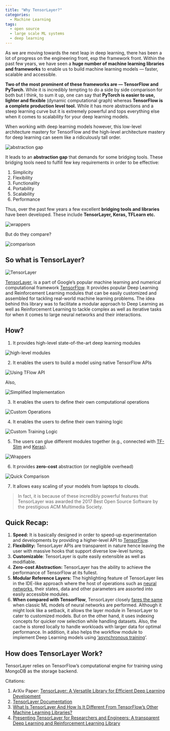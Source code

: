 ```yaml
---
title: "Why TensorLayer?"
categories:
  - Machine Learning
tags:
  - open source
  - large scale ML systems
  - deep learning
---
```

As we are moving towards the next leap in deep learning, there has been a lot of progress on the engineering front, esp the framework front. Within the past few years, we have seen a **huge number of machine learning libraries and frameworks** to enable us to build machine learning models — faster, scalable and accessible.

**Two of the most prominent of these frameworks are — TensorFlow and PyTorch**. While it is incredibly tempting to do a side by side comparison for both but I think, to sum it up, one can say that **PyTorch is easier to use, lighter and flexible** (dynamic computational graph) whereas **TensorFlow is a complete production level tool.** While it has more abstractions and a steep learning curve but it is extremely powerful and tops everything else when it comes to scalability for your deep learning models.

When working with deep learning models however, this low-level architecture mastery for TensorFlow and the high-level architecture mastery for deep learning can seem like a ridiculously tall order.

![abstraction gap](images/why-tensorlayer/1.png)

It leads to an **abstraction gap** that demands for some bridging tools. These bridging tools need to fulfill few key requirements in order to be
effective:

1. Simplicity
2. Flexibility
3. Functionality
4. Portability
5. Scalability
6. Performance

Thus, over the past few years a few excellent **bridging tools and libraries** have been developed. These include **TensorLayer, Keras, TFLearn etc.**

![wrappers](images/why-tensorlayer/2.png)

But do they compare?

![comparison](images/why-tensorlayer/3.png)


## So what is TensorLayer?

![TensorLayer](images/why-tensorlayer/4.png)

[TensorLayer](https://tensorlayer.readthedocs.io/en/latest/), is a part of Google’s popular machine learning and numerical computational framework [TensorFlow](https://www.tensorflow.org/). It provides popular Deep Learning and Reinforcement Learning modules
that can be easily customized and assembled for tackling real-world machine learning problems. The idea behind this library was to facilitate a modular approach to Deep Learning as well as Reinforcement Learning to tackle complex as well as iterative tasks for when it comes to large neural networks and their interactions.

## How?

1. It provides high-level state-of-the-art deep learning modules

![high-level modules](images/why-tensorlayer/5.png)

2. It enables the users to build a model using native TensorFlow APIs

![Using TFlow API](images/why-tensorlayer/6.png)

Also,

![Simplified Implementation](images/why-tensorlayer/7.png)

3. It enables the users to define their own computational operations

![Custom Operations](images/why-tensorlayer/8.png)


4. It enables the users to define their own training logic

![Custom Training Logic](images/why-tensorlayer/9.png)

5. The users can glue different modules together (e.g., connected with [TF-Slim](http://tensorlayer.readthedocs.io/en/latest/modules/layers.html#connect-tf-slim) and [Keras](http://tensorlayer.readthedocs.io/en/latest/modules/layers.html#connect-keras)).

![Wrappers](/assets/post-images/why-tensorlayer/1.png)

6. It provides **zero-cost** abstraction (or negligible overhead)

![Quick Comparison](images/why-tensorlayer/11.png)


7. It allows easy scaling of your models from laptops to clouds.

> In fact, it is because of these incredibly powerful features that TensorLayer was awarded the 2017 Best Open Source Software by the prestigious ACM Multimedia Society.

## Quick Recap:

1. **Speed:** It is basically designed in order to speed-up experimentation and developments by providing a higher-level API to [TensorFlow](https://www.techleer.com/articles/486-presenting-to-you-the-second-annual-tensorflow-dev-summit-2018/).
2. **Flexibility:** TensorLayer APIs are transparent in nature hence leaving the user with massive hooks that support diverse low-level tuning.
3. **Customizable**: TensorLayer is quite easily extensible as well as modifiable.
4. **Zero-cost Abstraction:** TensorLayer has the ability to achieve the performance of TensorFlow at its fullest.
5. **Modular Reference Layers:** The highlighting feature of TensorLayer lies in the IDE-like approach where the host of operations such as [neural networks](https://analyticsindiamag.com/how-synthetic-gradients-are-used-to-optimise-training-of-large-neural-networks/), their states, data and other parameters are assorted into easily accessible modules.
6. **When compared with TensorFlow**, TensorLayer closely [fares the same](https://arxiv.org/pdf/1707.08551.pdf) when classic ML models of neural networks are performed. Although it might look like a setback, it allows the layer module in TensorLayer to cater to customized models. But on the other hand, it uses indexing concepts for quicker row selection while handling datasets. Also, the cache is stored locally to handle workloads with larger data for optimal performance. In addition, it also helps the workflow module to implement Deep Learning models using [‘asynchronous training](https://www.tensorflow.org/deploy/distributed)’.

## How does TensorLayer Work?

TensorLayer relies on TensorFlow’s computational engine for training using MongoDB as the storage backend.

Citations:

1. ArXiv Paper: [TensorLayer: A Versatile Library for Efficient Deep Learning Development](https://arxiv.org/abs/1707.08551)
2. [TensorLayer Documentation](https://tensorlayer.readthedocs.io/en/latest/index.html)
3. [What Is TensorLayer And How Is It Different From TensorFlow’s Other Machine Learning Libraries?](https://analyticsindiamag.com/what-is-tensorlayer-and-how-is-it-different-from-tensorflows-other-machine-learning-libraries/)
4. [Presenting TensorLayer for Researchers and Engineers: A transparent Deep Learning and Reinforcement Learning Library](https://www.techleer.com/articles/503-presenting-tensorlayer-for-researchers-and-engineers-a-transparent-deep-learning-and-reinforcement-learning-library/)
